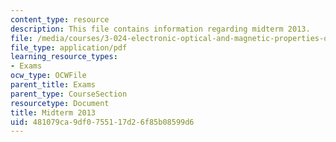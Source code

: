 ```yaml
---
content_type: resource
description: This file contains information regarding midterm 2013.
file: /media/courses/3-024-electronic-optical-and-magnetic-properties-of-materials-spring-2013/481079ca9df0755117d26f85b08599d6_MIT3_024S13_midterm2013.pdf
file_type: application/pdf
learning_resource_types:
- Exams
ocw_type: OCWFile
parent_title: Exams
parent_type: CourseSection
resourcetype: Document
title: Midterm 2013
uid: 481079ca-9df0-7551-17d2-6f85b08599d6
---
```

